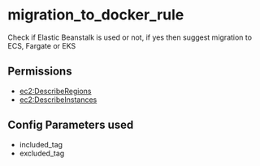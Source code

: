 # migration\_to\_docker\_rule

Check if Elastic Beanstalk is used or not, if yes then suggest migration to ECS, Fargate or EKS 

## Permissions

* [ec2:DescribeRegions](https://docs.aws.amazon.com/AWSEC2/latest/APIReference/API_DescribeRegions.html)
* [ec2:DescribeInstances](https://docs.aws.amazon.com/AWSEC2/latest/APIReference/API_DescribeInstances.html)

## Config Parameters used

* included\_tag
* excluded\_tag







